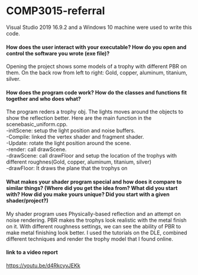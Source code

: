 # COMP3015-referral

Visual Studio 2019 16.9.2 and a Windows 10 machine were used to write this code.

#### How does the user interact with your executable? How do you open and control the software you wrote (exe file)?

Opening the project shows some models of a trophy with different PBR on them. On the back row from left to right: Gold, copper, aluminum, titanium, silver.

#### How does the program code work? How do the classes and functions fit together and who does what?

The program reders a trophy obj. The lights moves around the objects to show the reflection better. Here are the main function in the scenebasic_uniform.cpp.\
-initScene: setup the light position and noise buffers.\
-Compile: linked the vertex shader and fragment shader.\
-Update: rotate the light position around the scene.\
-render: call drawScene.\
-drawScene: call drawFloor and setup the location of the trophys with different roughnes(Gold, copper, aluminum, titanium, silver)\
-drawFloor: It draws the plane that the trophys on

#### What makes your shader program special and how does it compare to similar things? (Where did you get the idea from? What did you start with? How did you make yours unique? Did you start with a given shader/project?)

My shader program uses Physically-based reflection and an attempt on noise rendering. PBR makes the trophys look realistic with the metal finish on it. 
With different roughness settings, we can see the ability of PBR to make metal finishing look better. I used the tutorials on the DLE, combined different techniques and render the trophy model that I found online.

#### link to a video report

https://youtu.be/d4RkcyvJEKk
